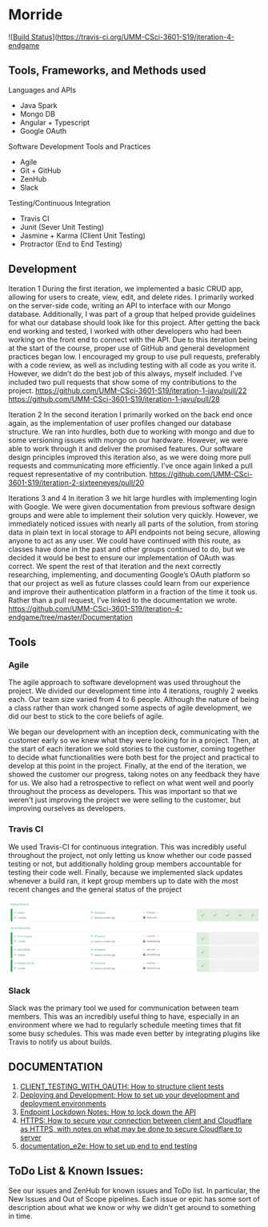 # Morride

![[Build Status](https://travis-ci.org/UMM-CSci-3601-S19/iteration-4-endgame.svg?branch=master)](https://travis-ci.org/UMM-CSci-3601-S19/iteration-4-endgame

## Tools, Frameworks, and Methods used

Languages and APIs
-	Java Spark
-	Mongo DB
-	Angular + Typescript
-	Google OAuth

Software Development Tools and Practices
-	Agile
-	Git + GitHub
-	ZenHub
-	Slack

Testing/Continuous Integration
-	Travis CI
-	Junit (Sever Unit Testing)
-	Jasmine + Karma (Client Unit Testing)
-	Protractor (End to End Testing)


## Development

Iteration 1
During the first iteration, we implemented a basic CRUD app, allowing for users to create, view, edit, and delete rides. I primarily worked on the server-side code, writing an API to interface with our Mongo database. Additionally, I was part of a group that helped provide guidelines for what our database should look like for this project. After getting the back end working and tested, I worked with other developers who had been working on the front end to connect with the API.
Due to this iteration being at the start of the course, proper use of GitHub and general development practices began low. I encouraged my group to use pull requests, preferably with a code review, as well as including testing with all code as you write it. However, we didn’t do the best job of this always, myself included. I’ve included two pull requests that show some of my contributions to the project.
https://github.com/UMM-CSci-3601-S19/iteration-1-javu/pull/22
https://github.com/UMM-CSci-3601-S19/iteration-1-javu/pull/28

Iteration 2
In the second iteration I primarily worked on the back end once again, as the implementation of user profiles changed our database structure. We ran into hurdles, both due to working with mongo and due to some versioning issues with mongo on our hardware. However, we were able to work through it and deliver the promised features. Our software design principles improved this iteration also, as we were doing more pull requests and communicating more efficiently. I’ve once again linked a pull request representative of my contribution.
https://github.com/UMM-CSci-3601-S19/iteration-2-sixteeneyes/pull/20

Iterations 3 and 4
	In iteration 3 we hit large hurdles with implementing login with Google. We were given documentation from previous software design groups and were able to implement their solution very quickly. However, we immediately noticed issues with nearly all parts of the solution, from storing data in plain text in local storage to API endpoints not being secure, allowing anyone to act as any user. We could have continued with this route, as classes have done in the past and other groups continued to do, but we decided it would be best to ensure our implementation of OAuth was correct. We spent the rest of that iteration and the next correctly researching, implementing, and documenting Google’s OAuth platform so that our project as well as future classes could learn from our experience and improve their authentication platform in a fraction of the time it took us. Rather than a pull request, I’ve linked to the documentation we wrote.
https://github.com/UMM-CSci-3601-S19/iteration-4-endgame/tree/master/Documentation

## Tools

### Agile
The agile approach to software development was used throughout the project. We divided our development time into 4 iterations, roughly 2 weeks each. Our team size varied from 4 to 6 people. Although the nature of being a class rather than work changed some aspects of agile development, we did our best to stick to the core beliefs of agile. 

We began our development with an inception deck, communicating with the customer early so we knew what they were looking for in a project. Then, at the start of each iteration we sold stories to the customer, coming together to decide what functionalities were both best for the project and practical to develop at this point in the project. Finally, at the end of the iteration, we showed the customer our progress, taking notes on any feedback they have for us. We also had a retrospective to reflect on what went well and poorly throughout the process as developers. This was important so that we weren't just improving the project we were selling to the customer, but improving ourselves as developers.

### Travis CI
We used Travis-CI for continuous integration. This was incredibly useful throughout the project, not only letting us know whether our code passed testing or not, but additionally holding group members accountable for testing their code well. Finally, because we implemented slack updates whenever a build ran, it kept group members up to date with the most recent changes and the general status of the project

![Travis CI](documentation/images/travis-ci.png)

### Slack
Slack was the primary tool we used for communication between team members. This was an incredibly useful thing to have, especially in an environment where we had to regularly schedule meeting times that fit some busy schedules. This was made even better by integrating plugins like Travis to notify us about builds. 



## DOCUMENTATION
1. [CLIENT_TESTING_WITH_OAUTH: How to structure client tests](https://github.com/UMM-CSci-3601-S19/iteration-4-endgame/blob/master/Documentation/CLIENT_TESTING_WITH_OAUTH.md)
2. [Deploying and Development: How to set up your development and deployment environments](https://github.com/UMM-CSci-3601-S19/iteration-4-endgame/blob/master/Documentation/Deploying%20and%20Development.md)
3. [Endpoint Lockdown Notes: How to lock down the API](https://github.com/UMM-CSci-3601-S19/iteration-4-endgame/blob/master/Documentation/Endpoint%20Lockdown%20Notes.md)
4. [HTTPS: How to secure your connection between client and Cloudflare as HTTPS, with notes on what may be done to secure Cloudflare to server](https://github.com/UMM-CSci-3601-S19/iteration-4-endgame/blob/master/Documentation/HTTPS.md)
5. [documentation_e2e: How to set up end to end testing](https://github.com/UMM-CSci-3601-S19/iteration-4-endgame/blob/master/Documentation/documentation_e2e.md)

## ToDo List & Known Issues: 
See our issues and ZenHub for known issues and ToDo list. In particular, the New Issues and Out of Scope pipelines. Each issue or epic 
has some sort of description about what we know or why we didn't get around to something in time.

